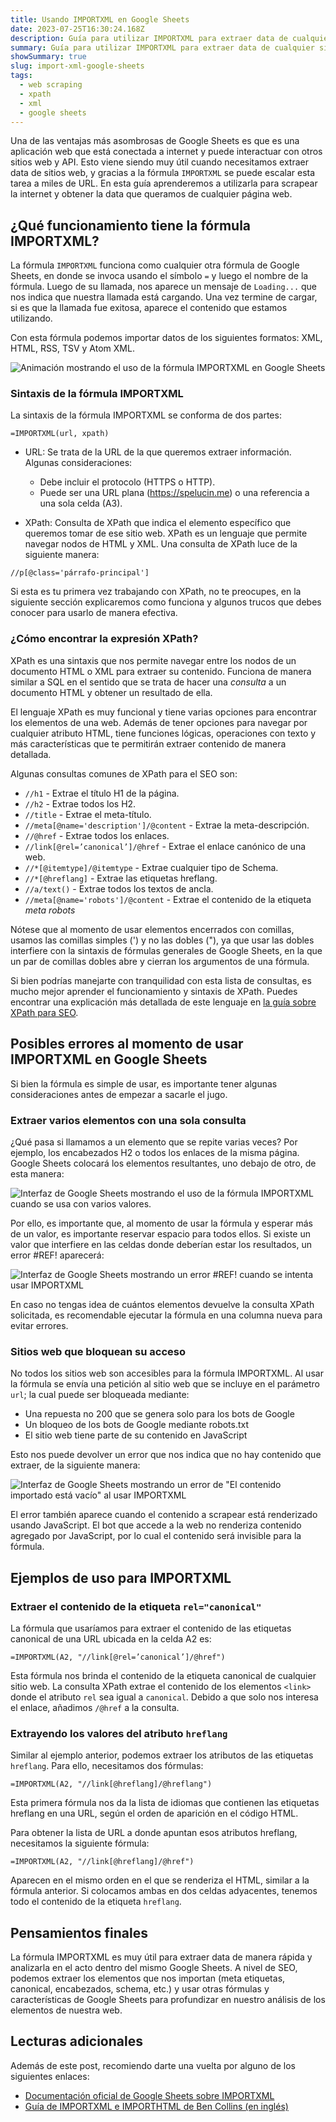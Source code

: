 ```yaml
---
title: Usando IMPORTXML en Google Sheets
date: 2023-07-25T16:30:24.168Z
description: Guía para utilizar IMPORTXML para extraer data de cualquier sitio web.
summary: Guía para utilizar IMPORTXML para extraer data de cualquier sitio web.
showSummary: true
slug: import-xml-google-sheets
tags:
  - web scraping
  - xpath
  - xml
  - google sheets
---
```

Una de las ventajas más asombrosas de Google Sheets es que es una aplicación web que está conectada a internet y puede interactuar con otros sitios web y API. Esto viene siendo muy útil cuando necesitamos extraer data de sitios web, y gracias a la fórmula `IMPORTXML` se puede escalar esta tarea a miles de URL. En esta guía aprenderemos a utilizarla para scrapear la internet y obtener la data que queramos de cualquier página web.

## ¿Qué funcionamiento tiene la fórmula IMPORTXML?

La fórmula `IMPORTXML` funciona como cualquier otra fórmula de Google Sheets, en donde se invoca usando el símbolo `=` y luego el nombre de la fórmula. Luego de su llamada, nos aparece un mensaje de `Loading...` que nos indica que nuestra llamada está cargando. Una vez termine de cargar, si es que la llamada fue exitosa, aparece el contenido que estamos utilizando.

Con esta fórmula podemos importar datos de los siguientes formatos: XML, HTML, RSS, TSV y Atom XML.

![Animación mostrando el uso de la fórmula IMPORTXML en Google Sheets](/img/google-sheets-importxml-funcionamiento.gif "Ejemplo de uso de IMPORTXML en Google Sheets")

### Sintaxis de la fórmula IMPORTXML

La sintaxis de la fórmula IMPORTXML se conforma de dos partes:

```vbnet
=IMPORTXML(url, xpath)
```

* URL: Se trata de la URL de la que queremos extraer información. Algunas consideraciones:

  * Debe incluir el protocolo (HTTPS o HTTP).
  * Puede ser una URL plana (<https://spelucin.me>) o una referencia a una sola celda (A3).
* XPath: Consulta de XPath que indica el elemento específico que queremos tomar de ese sitio web. XPath es un lenguaje que permite navegar nodos de HTML y XML. Una consulta de XPath luce de la siguiente manera:

```xquery
//p[@class='párrafo-principal']
```

Si esta es tu primera vez trabajando con XPath, no te preocupes, en la siguiente sección explicaremos como funciona y algunos trucos que debes conocer para usarlo de manera efectiva.

### ¿Cómo encontrar la expresión XPath?

XPath es una sintaxis que nos permite navegar entre los nodos de un documento HTML o XML para extraer su contenido. Funciona de manera similar a SQL en el sentido que se trata de hacer una *consulta* a un documento HTML y obtener un resultado de ella.

El lenguaje XPath es muy funcional y tiene varias opciones para encontrar los elementos de una web. Además de tener opciones para navegar por cualquier atributo HTML, tiene funciones lógicas, operaciones con texto y más características que te permitirán extraer contenido de manera detallada.

Algunas consultas comunes de XPath para el SEO son:

* `//h1` - Extrae el título H1 de la página.
* `//h2` - Extrae todos los H2.
* `//title` - Extrae el meta-título.
* `//meta[@name='description']/@content` - Extrae la meta-descripción.
* `//@href` - Extrae todos los enlaces.
* `//link[@rel=’canonical’]/@href` - Extrae el enlace canónico de una web.
* `//*[@itemtype]/@itemtype` - Extrae cualquier tipo de Schema.
* `//*[@hreflang]` - Extrae las etiquetas hreflang.
* `//a/text()` - Extrae todos los textos de ancla.
* `//meta[@name='robots']/@content` - Extrae el contenido de la etiqueta *meta robots*

Nótese que al momento de usar elementos encerrados con comillas, usamos las comillas simples (') y no las dobles ("), ya que usar las dobles interfiere con la sintaxis de fórmulas generales de Google Sheets, en la que un par de comillas dobles abre y cierran los argumentos de una fórmula.

Si bien podrías manejarte con tranquilidad con esta lista de consultas, es mucho mejor aprender el funcionamiento y sintaxis de XPath. Puedes encontrar una explicación más detallada de este lenguaje en [la guía sobre XPath para SEO](/posts/xpath-seo/).

## Posibles errores al momento de usar IMPORTXML en Google Sheets

Si bien la fórmula es simple de usar, es importante tener algunas consideraciones antes de empezar a sacarle el jugo.

### Extraer varios elementos con una sola consulta

¿Qué pasa si llamamos a un elemento que se repite varias veces? Por ejemplo, los encabezados H2 o todos los enlaces de la misma página. Google Sheets colocará los elementos resultantes, uno debajo de otro, de esta manera:

![Interfaz de Google Sheets mostrando el uso de la fórmula IMPORTXML cuando se usa con varios valores.](/img/importxml-google-sheets-varios-valores.png "Varios valores provenientes de una función IMPORTXML")

Por ello, es importante que, al momento de usar la fórmula y esperar más de un valor, es importante reservar espacio para todos ellos. Si existe un valor que interfiere en las celdas donde deberían estar los resultados, un error #REF! aparecerá:

![Interfaz de Google Sheets mostrando un error #REF! cuando se intenta usar IMPORTXML](./importxml-google-sheets-error-varios-valores.png "Error #REF! que aparece cuando una celda interfiere con una llamada a la función XPath con varios valores.")

En caso no tengas idea de cuántos elementos devuelve la consulta XPath solicitada, es recomendable ejecutar la fórmula en una columna nueva para evitar errores.

### Sitios web que bloquean su acceso

No todos los sitios web son accesibles para la fórmula IMPORTXML. Al usar la fórmula se envía una petición al sitio web que se incluye en el parámetro `url`; la cual puede ser bloqueada mediante:

* Una repuesta no 200 que se genera solo para los bots de Google
* Un bloqueo de los bots de Google mediante robots.txt
* El sitio web tiene parte de su contenido en JavaScript

Esto nos puede devolver un error que nos indica que no hay contenido que extraer, de la siguiente manera:

![Interfaz de Google Sheets mostrando un error de "El contenido importado está vacío" al usar IMPORTXML](/img/imporxml-error-sitio-bloqueado.png "Este error aparece cuando un sitio web bloquea a los robots de Google o el contenido está renderizado en JS")

El error también aparece cuando el contenido a scrapear está renderizado usando JavaScript. El bot que accede a la web no renderiza contenido agregado por JavaScript, por lo cual el contenido será invisible para la fórmula.

## Ejemplos de uso para IMPORTXML

### Extraer el contenido de la etiqueta `rel="canonical"`

La fórmula que usaríamos para extraer el contenido de las etiquetas canonical de una URL ubicada en la celda A2 es:

```vbnet
=IMPORTXML(A2, "//link[@rel=’canonical’]/@href")
```

Esta fórmula nos brinda el contenido de la etiqueta canonical de cualquier sitio web. La consulta XPath extrae el contenido de los elementos `<link>` donde el atributo `rel` sea igual a `canonical`. Debido a que solo nos interesa el enlace, añadimos `/@href` a la consulta.

### Extrayendo los valores del atributo `hreflang`

Similar al ejemplo anterior, podemos extraer los atributos de las etiquetas `hreflang`. Para ello, necesitamos dos fórmulas:

```vbnet
=IMPORTXML(A2, "//link[@hreflang]/@hreflang")
```

Esta primera fórmula nos da la lista de idiomas que contienen las etiquetas hreflang en una URL, según el orden de aparición en el código HTML.

Para obtener la lista de URL a donde apuntan esos atributos hreflang, necesitamos la siguiente fórmula:

```vbnet
=IMPORTXML(A2, "//link[@hreflang]/@href")
```

Aparecen en el mismo orden en el que se renderiza el HTML, similar a la fórmula anterior. Si colocamos ambas en dos celdas adyacentes, tenemos todo el contenido de la etiqueta `hreflang`.

## Pensamientos finales

La fórmula IMPORTXML es muy útil para extraer data de manera rápida y analizarla en el acto dentro del mismo Google Sheets. A nivel de SEO, podemos extraer los elementos que nos importan (meta etiquetas, canonical, encabezados, schema, etc.) y usar otras fórmulas y características de Google Sheets para profundizar en nuestro análisis de los elementos de nuestra web.

## Lecturas adicionales

Además de este post, recomiendo darte una vuelta por alguno de los siguientes enlaces:

* [Documentación oficial de Google Sheets sobre IMPORTXML](https://support.google.com/docs/answer/3093342?hl=es-419)
* [Guía de IMPORTXML e IMPORTHTML de Ben Collins (en inglés)](https://www.benlcollins.com/spreadsheets/google-sheet-web-scraper/)